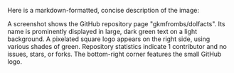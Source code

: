 Here is a markdown-formatted, concise description of the image:

A screenshot shows the GitHub repository page "gkmfrombs/dolfacts". Its name is prominently displayed in large, dark green text on a light background. A pixelated square logo appears on the right side, using various shades of green. Repository statistics indicate 1 contributor and no issues, stars, or forks. The bottom-right corner features the small GitHub logo.